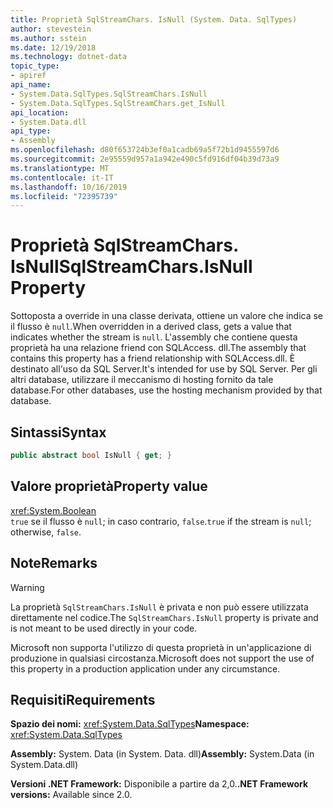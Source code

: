 ```yaml
---
title: Proprietà SqlStreamChars. IsNull (System. Data. SqlTypes)
author: stevestein
ms.author: sstein
ms.date: 12/19/2018
ms.technology: dotnet-data
topic_type:
- apiref
api_name:
- System.Data.SqlTypes.SqlStreamChars.IsNull
- System.Data.SqlTypes.SqlStreamChars.get_IsNull
api_location:
- System.Data.dll
api_type:
- Assembly
ms.openlocfilehash: d80f653724b3ef0a1cadb69a5f72b1d9455597d6
ms.sourcegitcommit: 2e95559d957a1a942e490c5fd916df04b39d73a9
ms.translationtype: MT
ms.contentlocale: it-IT
ms.lasthandoff: 10/16/2019
ms.locfileid: "72395739"
---
```

# <a name="sqlstreamcharsisnull-property"></a><span data-ttu-id="601df-102">Proprietà SqlStreamChars. IsNull</span><span class="sxs-lookup"><span data-stu-id="601df-102">SqlStreamChars.IsNull Property</span></span>

<span data-ttu-id="601df-103">Sottoposta a override in una classe derivata, ottiene un valore che indica se il flusso è `null`.</span><span class="sxs-lookup"><span data-stu-id="601df-103">When overridden in a derived class, gets a value that indicates whether the stream is `null`.</span></span> <span data-ttu-id="601df-104">L'assembly che contiene questa proprietà ha una relazione friend con SQLAccess. dll.</span><span class="sxs-lookup"><span data-stu-id="601df-104">The assembly that contains this property has a friend relationship with SQLAccess.dll.</span></span> <span data-ttu-id="601df-105">È destinato all'uso da SQL Server.</span><span class="sxs-lookup"><span data-stu-id="601df-105">It's intended for use by SQL Server.</span></span> <span data-ttu-id="601df-106">Per gli altri database, utilizzare il meccanismo di hosting fornito da tale database.</span><span class="sxs-lookup"><span data-stu-id="601df-106">For other databases, use the hosting mechanism provided by that database.</span></span>

## <a name="syntax"></a><span data-ttu-id="601df-107">Sintassi</span><span class="sxs-lookup"><span data-stu-id="601df-107">Syntax</span></span>

```csharp
public abstract bool IsNull { get; }
```

## <a name="property-value"></a><span data-ttu-id="601df-108">Valore proprietà</span><span class="sxs-lookup"><span data-stu-id="601df-108">Property value</span></span>

<xref:System.Boolean>\
<span data-ttu-id="601df-109">`true` se il flusso è `null`; in caso contrario, `false`.</span><span class="sxs-lookup"><span data-stu-id="601df-109">`true` if the stream is `null`; otherwise, `false`.</span></span>

## <a name="remarks"></a><span data-ttu-id="601df-110">Note</span><span class="sxs-lookup"><span data-stu-id="601df-110">Remarks</span></span>

> [!WARNING]
> <span data-ttu-id="601df-111">La proprietà `SqlStreamChars.IsNull` è privata e non può essere utilizzata direttamente nel codice.</span><span class="sxs-lookup"><span data-stu-id="601df-111">The `SqlStreamChars.IsNull` property is private and is not meant to be used directly in your code.</span></span>
>
> <span data-ttu-id="601df-112">Microsoft non supporta l'utilizzo di questa proprietà in un'applicazione di produzione in qualsiasi circostanza.</span><span class="sxs-lookup"><span data-stu-id="601df-112">Microsoft does not support the use of this property in a production application under any circumstance.</span></span>

## <a name="requirements"></a><span data-ttu-id="601df-113">Requisiti</span><span class="sxs-lookup"><span data-stu-id="601df-113">Requirements</span></span>

<span data-ttu-id="601df-114">**Spazio dei nomi:** <xref:System.Data.SqlTypes></span><span class="sxs-lookup"><span data-stu-id="601df-114">**Namespace:** <xref:System.Data.SqlTypes></span></span>

<span data-ttu-id="601df-115">**Assembly:** System. Data (in System. Data. dll)</span><span class="sxs-lookup"><span data-stu-id="601df-115">**Assembly:** System.Data (in System.Data.dll)</span></span>

<span data-ttu-id="601df-116">**Versioni .NET Framework:** Disponibile a partire da 2,0.</span><span class="sxs-lookup"><span data-stu-id="601df-116">**.NET Framework versions:** Available since 2.0.</span></span>
